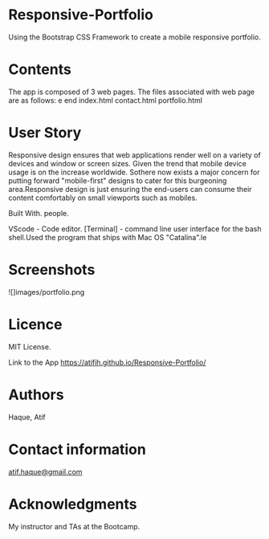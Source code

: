 # Responsive-Portfolio
Using the Bootstrap CSS Framework to create a mobile responsive portfolio.


# Contents
The app is composed of 3 web pages. The files associated with web page are as follows:
e end
index.html
contact.html
portfolio.html

# User Story
Responsive design ensures that web applications render well on a variety of devices and window or screen sizes. Given the trend that mobile device usage is on the increase worldwide. Sothere now exists a  major concern for putting forward "mobile-first" designs to cater for this burgeoning area.Responsive design is just ensuring the end-users can consume their content comfortably on small viewports such as mobiles.


Built With. people.


VScode - Code editor.
[Terminal] - command line user interface for the bash shell.Used the program that ships with Mac OS "Catalina".​le 

# Screenshots
![]images/portfolio.png


# Licence
MIT License.

Link to the App
https://atifih.github.io/Responsive-Portfolio/

# Authors
Haque, Atif

# Contact information
atif.haque@gmail.com

# Acknowledgments
My instructor and TAs at the Bootcamp.
